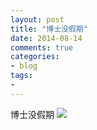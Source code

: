 ```yaml
---
layout: post
title: "博士没假期"
date: 2014-08-14
comments: true
categories: 
- blog
tags:
- 
---
```


博士没假期
![](http://chengjun.qiniudn.com/unprovable_vacation.gif)
